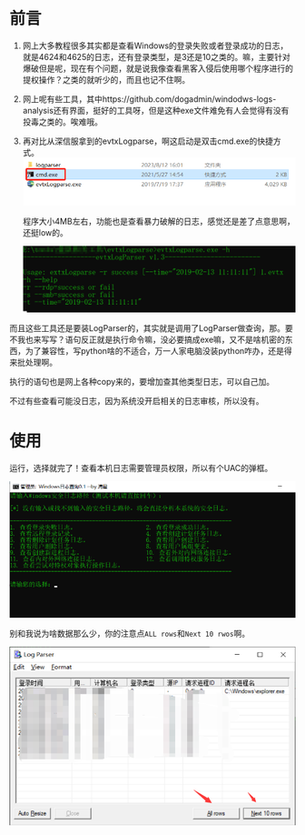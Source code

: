 # 前言

1. 网上大多教程很多其实都是查看Windows的登录失败或者登录成功的日志，就是4624和4625的日志，还有登录类型，是3还是10之类的。嘛，主要针对爆破但是呢，现在有个问题，就是说我像查看黑客入侵后使用哪个程序进行的提权操作？之类的就听少的，而且也记不住啊。

2. 网上呢有些工具，其中https://github.com/dogadmin/windodws-logs-analysis还有界面，挺好的工具呀，但是这种exe文件难免有人会觉得有没有投毒之类的。唉难哦。

3. 再对比从深信服拿到的evtxLogparse，啊这启动是双击cmd.exe的快捷方式。![1710465439302](images/1710465439302.png)

   程序大小4MB左右，功能也是查看暴力破解的日志，感觉还是差了点意思啊，还挺low的。

   ![1710465535686](images/1710465535686.png)

而且这些工具还是要装LogParser的，其实就是调用了LogParser做查询，那。要不我也来写写？语句反正就是执行命令嘛，没必要搞成exe嘛，又不是啥机密的东西，为了兼容性，写python啥的不适合，万一人家电脑没装python咋办，还是得来批处理啊。

执行的语句也是网上各种copy来的，要增加查其他类型日志，可以自己加。

不过有些查看可能没日志，因为系统没开启相关的日志审核，所以没有。

# 使用

运行，选择就完了！查看本机日志需要管理员权限，所以有个UAC的弹框。

![1710478778351](images/1710478778351.png)

别和我说为啥数据那么少，你的注意点`ALL rows`和`Next 10 rwos`啊。

![1710465994807](images/1710465994807.png)

